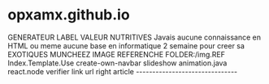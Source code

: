 # opxamx.github.io
GENERATEUR LABEL VALEUR NUTRITIVES
Javais aucune connaissance en HTML ou meme aucune base en informatique 2 semaine pour creer sa
EXOTIQUES MUNCHEEZ
IMAGE REFERENCHE FOLDER:/img.REF
Index.Template.Use
    create-own-navbar
    slideshow
    animation.java
        react.node
    verifier link url right article
    -------------------------------
